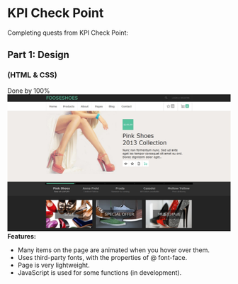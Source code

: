 <h1>KPI Check Point</h1>
<p>Completing quests from KPI Check Point: </p>
<h2>Part 1: Design</h2>
<h3>(HTML & CSS)</h3>
Done by 100%
<img src="https://raw.githubusercontent.com/vaiol/10perCP/master/Part1%20(HTML+CSS)/WhatHasBeenDone.jpg"></img>
<b>Features:</b>
<ul>
        <li> 
                Many items on the page are animated when you hover over them.
        </li>
        <li> 
                Uses third-party fonts, with the properties of @ font-face.
        </li>
        <li> 
                Page is very lightweight.
        </li>
        <li> 
                JavaScript is used for some functions (in development).
        </li>
</ul>
